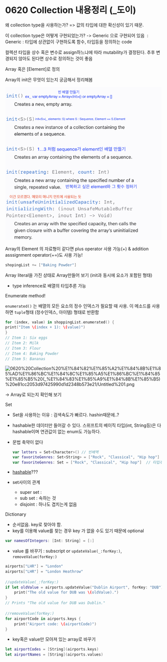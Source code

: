 # 0620 Collection 내용정리 (_도이)

왜 collection type을 사용하는가? => 값의 타입에 대한 확신성이 있기 때문.

이 collection type은 어떻게 구현되었는가? -> Generic 으로 구현되어 있음  :  Generic : 타입에 상관없이 구현하도록 함수, 타입등을 정의하는 code

컬렉션 타입을 상수 혹은 변수로 assign하느냐에 따라 mutability가 결정된다. 추후 변경되지 않아도 된다면 상수로 정의하는 것이 좋음

Array<Element> 혹은 [Element]로 정의

Array의 init은 무엇이 있는지 궁금해서 정리해봄

![array init](./Joy/0620_Collection_Swift_Joy/Untitled.png)

Array의 Element 의 자료형이 같다면 plus operator 사용 가능(+)  & addition asssignment operator(+=)도 사용 가능! 

```swift
shopingList += ["Baking Powder"]
```

Array literal을 가진 상태로 Array만들어 보기 (init과 동시에 요소가 포함된 형태)

- type inference로 배열의 타입추론 가능

Enumerate method!

`enumerated()` 는 배열의 모든 요소의 정수 인덱스가 필요할 때 사용. 이 메소드를 사용하면 `tuple`형태 (정수인덱스, 아이템) 형태로 반환함

```swift
for (index, value) in shoppingList.enumerated() {
print("Item \(index + 1): \(value)")
}
// Item 1: Six eggs
// Item 2: Milk
// Item 3: Flour
// Item 4: Baking Powder
// Item 5: Bananas
```

![0620%20Collection%20%E1%84%82%E1%85%A2%E1%84%8B%E1%85%AD%E1%86%BC%E1%84%8C%E1%85%A5%E1%86%BC%E1%84%85%E1%85%B5%20(_%E1%84%83%E1%85%A9%E1%84%8B%E1%85%B5)%20e81cc2053d97425990d1d2348b573e21/Untitled%201.png](0620%20Collection%20%E1%84%82%E1%85%A2%E1%84%8B%E1%85%AD%E1%86%BC%E1%84%8C%E1%85%A5%E1%86%BC%E1%84%85%E1%85%B5%20(_%E1%84%83%E1%85%A9%E1%84%8B%E1%85%B5)%20e81cc2053d97425990d1d2348b573e21/Untitled%201.png)

→ Array로 되는지 확인해 보기 

Set

- Set을 사용하는 이유 : 검색속도가 빠르다. hashin때문에..?
- hashable한 데이터만 들어갈 수 있다. 스위프트의 베이직 타입(int, String등)은 다 hashable이며 연관값이 없는 enum도 가능하다.
- 문법 축약이 없다

    ```swift
    var letters = Set<Character>() // 빈배역 
    var favoriteGenres: Set<String> = ["Rock", "Classical", "Hip hop"]
    var favoriteGenres: Set = ["Rock", "Classical", "Hip hop"]  // 타입추론
    ```

- [hashable](https://zeddios.tistory.com/498)???

- set사이의 관계
    - super set :
    - sub set : 속하는 것
    - disjoint : 하나도 겹치는게 없음

Dictionary

- 순서없음. key로 찾아야 함.
- key를 이용해 value를 찾는 경우 key 가 없을 수도 있기 때문에 optional

```swift
var namesOfIntegers: [Int: String] = [:]
```

- value 를 바꾸기  :  subscript or `updateValue(_:forKey:)`, `removeValue(forKey:)`

```swift
airports["LHR"] = "London"
airports["LHR"] = "London Heathrow"

//updateValue(_:forKey:)
if let oldValue = airports.updateValue("Dublin Airport", forKey: "DUB") {
    print("The old value for DUB was \(oldValue).")
}
// Prints "The old value for DUB was Dublin."

//removeValue(forKey:)
for airportCode in airports.keys {
	print("Airport code: \(airportCode)")
}
```

- key혹은 value만 모아져 있는 array로 바꾸기

```swift
let airportCodes = [String](airports.keys)
let airportNames = [String](airports.values)
```

